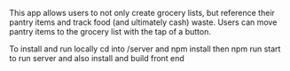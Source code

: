 This app allows users to not only create grocery lists, but reference their pantry items and track food (and ultimately cash) waste. Users can move pantry items to the grocery list with the tap of a button.


To install and run locally cd into /server and npm install then npm run start to run server and also install and build front end